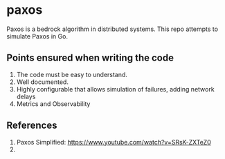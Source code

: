 # paxos
Paxos is a bedrock algorithm in distributed systems. This repo attempts to simulate Paxos in Go.

## Points ensured when writing the code
1. The code must be easy to understand. 
2. Well documented.
3. Highly configurable that allows simulation of failures, adding network delays
4. Metrics and Observability

## References
1. Paxos Simplified: https://www.youtube.com/watch?v=SRsK-ZXTeZ0
2. 
